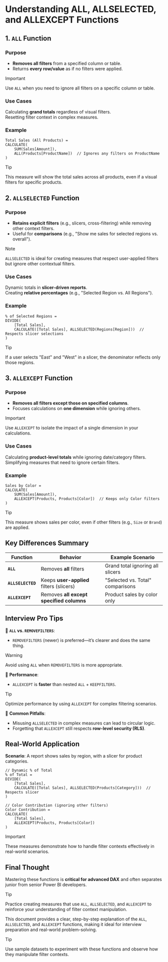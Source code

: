 # **Understanding ALL, ALLSELECTED, and ALLEXCEPT Functions**  

## **1. `ALL` Function**  

### **Purpose**  
- **Removes all filters** from a specified column or table.  
- Returns **every row/value** as if no filters were applied.  

> [!IMPORTANT]  
> Use `ALL` when you need to ignore all filters on a specific column or table.  

### **Use Cases**  
Calculating **grand totals** regardless of visual filters.  
Resetting filter context in complex measures.  

### **Example**  
```dax  
Total Sales (All Products) =  
CALCULATE(  
    SUM(Sales[Amount]),  
    ALL(Products[ProductName])  // Ignores any filters on ProductName  
)  
```  

> [!TIP]  
> This measure will show the total sales across all products, even if a visual filters for specific products.  


## **2. `ALLSELECTED` Function**  

### **Purpose**  
- **Retains explicit filters** (e.g., slicers, cross-filtering) while removing other context filters.  
- Useful for **comparisons** (e.g., "Show me sales for selected regions vs. overall").  

> [!NOTE]  
> `ALLSELECTED` is ideal for creating measures that respect user-applied filters but ignore other contextual filters.  

### **Use Cases**  
Dynamic totals in **slicer-driven reports**.  
Creating **relative percentages** (e.g., "Selected Region vs. All Regions").  

### **Example**  
```dax  
% of Selected Regions =  
DIVIDE(  
    [Total Sales],  
    CALCULATE([Total Sales], ALLSELECTED(Regions[Region]))  // Respects slicer selections  
)  
```  

> [!TIP]  
> If a user selects "East" and "West" in a slicer, the denominator reflects only those regions.  

## **3. `ALLEXCEPT` Function**  

### **Purpose**  
- **Removes all filters except those on specified columns**.  
- Focuses calculations on **one dimension** while ignoring others.  

> [!IMPORTANT]  
> Use `ALLEXCEPT` to isolate the impact of a single dimension in your calculations.  

### **Use Cases**  
Calculating **product-level totals** while ignoring date/category filters.  
Simplifying measures that need to ignore certain filters.  

### **Example**  
```dax  
Sales by Color =  
CALCULATE(  
    SUM(Sales[Amount]),  
    ALLEXCEPT(Products, Products[Color])  // Keeps only Color filters  
)  
```  

> [!TIP]  
> This measure shows sales per color, even if other filters (e.g., `Size` or `Brand`) are applied.  


## **Key Differences Summary**  

| **Function**       | **Behavior**                                      | **Example Scenario**                     |  
|--------------------|--------------------------------------------------|------------------------------------------|  
| **`ALL`**          | Removes **all** filters                          | Grand total ignoring all slicers         |  
| **`ALLSELECTED`**  | Keeps **user-applied** filters (slicers)         | "Selected vs. Total" comparisons         |  
| **`ALLEXCEPT`**    | Removes **all except specified columns**         | Product sales by color only              |  


## **Interview Pro Tips**  

🔹 **`ALL` vs. `REMOVEFILTERS`**:  
- `REMOVEFILTERS` (newer) is preferred—it’s clearer and does the same thing.  

> [!WARNING]  
> Avoid using `ALL` when `REMOVEFILTERS` is more appropriate.  

🔹 **Performance**:  
- `ALLEXCEPT` is **faster** than nested `ALL` + `KEEPFILTERS`.  

> [!TIP]  
> Optimize performance by using `ALLEXCEPT` for complex filtering scenarios.  

🔹 **Common Pitfalls**:  
- Misusing `ALLSELECTED` in complex measures can lead to circular logic.  
- Forgetting that `ALLEXCEPT` still respects **row-level security (RLS)**.  

## **Real-World Application**  

**Scenario**: A report shows sales by region, with a slicer for product categories.  

```dax  
// Dynamic % of Total  
% of Total =  
DIVIDE(  
    [Total Sales],  
    CALCULATE([Total Sales], ALLSELECTED(Products[Category]))  // Respects slicer  
)  

// Color Contribution (ignoring other filters)  
Color Contribution =  
CALCULATE(  
    [Total Sales],  
    ALLEXCEPT(Products, Products[Color])  
)  
```  

> [!IMPORTANT]  
> These measures demonstrate how to handle filter contexts effectively in real-world scenarios.  

## **Final Thought**  

Mastering these functions is **critical for advanced DAX** and often separates junior from senior Power BI developers.  

> [!TIP]  
> Practice creating measures that use `ALL`, `ALLSELECTED`, and `ALLEXCEPT` to reinforce your understanding of filter context manipulation.  

This document provides a clear, step-by-step explanation of the `ALL`, `ALLSELECTED`, and `ALLEXCEPT` functions, making it ideal for interview preparation and real-world problem-solving.  

> [!TIP]  
> Use sample datasets to experiment with these functions and observe how they manipulate filter contexts.  
